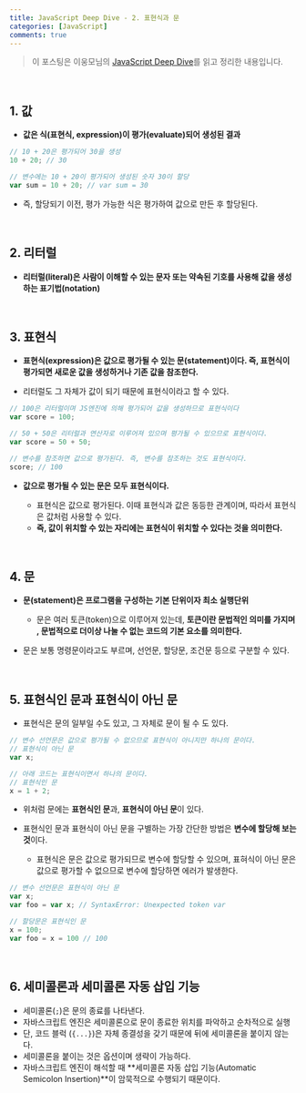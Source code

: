 ```yaml
---
title: JavaScript Deep Dive - 2. 표현식과 문
categories: [JavaScript]
comments: true
---
```


> 이 포스팅은 이웅모님의 [JavaScript Deep Dive](https://wikibook.co.kr/mjs/)를 읽고 정리한 내용입니다.

<br>

## 1. 값

- **값은 식(표현식, expression)이 평가(evaluate)되어 생성된 결과**

```js
// 10 + 20은 평가되어 30을 생성
10 + 20; // 30

// 변수에는 10 + 20이 평가되어 생성된 숫자 30이 할당
var sum = 10 + 20; // var sum = 30
```

- 즉, 할당되기 이전, 평가 가능한 식은 평가하여 값으로 만든 후 할당된다.

<br>

## 2. 리터럴

- **리터럴(literal)은 사람이 이해할 수 있는 문자 또는 약속된 기호를 사용해 값을 생성하는 표기법(notation)**

<br>

## 3. 표현식

- **표현식(expression)은 값으로 평가될 수 있는 문(statement)이다. 즉, 표현식이 평가되면 새로운 값을 생성하거나 기존 값을 참조한다.**

- 리터럴도 그 자체가 값이 되기 때문에 표현식이라고 할 수 있다.

```js
// 100은 리터럴이며 JS엔진에 의해 평가되어 값을 생성하므로 표현식이다
var score = 100;

// 50 + 50은 리터럴과 연산자로 이루어져 있으며 평가될 수 있으므로 표현식이다.
var score = 50 + 50;

// 변수를 참조하면 값으로 평가된다. 즉, 변수를 참조하는 것도 표현식이다.
score; // 100
```

- **값으로 평가될 수 있는 문은 모두 표현식이다.**

  - 표현식은 값으로 평가된다. 이때 표현식과 값은 동등한 관계이며, 따라서 표현식은 값처럼 사용할 수 있다.
  - **즉, 값이 위치할 수 있는 자리에는 표현식이 위치할 수 있다는 것을 의미한다.**

<br>

## 4. 문

- **문(statement)은 프로그램을 구성하는 기본 단위이자 최소 실행단위**

  - 문은 여러 토큰(token)으로 이루어져 있는데, **토큰이란 문법적인 의미를 가지며 , 문법적으로 더이상 나눌 수 없는 코드의 기본 요소를 의미한다.**

- 문은 보통 명령문이라고도 부르며, 선언문, 할당문, 조건문 등으로 구분할 수 있다.

<br>

## 5. 표현식인 문과 표현식이 아닌 문

- 표현식은 문의 일부일 수도 있고, 그 자체로 문이 될 수 도 있다.

```js
// 변수 선언문은 값으로 평가될 수 없으므로 표현식이 아니지만 하나의 문이다.
// 표현식이 아닌 문
var x;

// 아래 코드는 표현식이면서 하나의 문이다.
// 표현식인 문
x = 1 + 2;
```

- 위처럼 문에는 **표현식인 문**과, **표현식이 아닌 문**이 있다.

- 표현식인 문과 표현식이 아닌 문을 구별하는 가장 간단한 방법은 **변수에 할당해 보는 것**이다.

  - 표현식은 문은 값으로 평가되므로 변수에 할당할 수 있으며, 표혀식이 아닌 문은 값으로 평가할 수 없으므로 변수에 할당하면 에러가 발생한다.

```js
// 변수 선언문은 표현식이 아닌 문
var x;
var foo = var x; // SyntaxError: Unexpected token var

// 할당문은 표현식인 문
x = 100;
var foo = x = 100 // 100
```

<br>

## 6. 세미콜론과 세미콜론 자동 삽입 기능

- 세미콜론(`;`)은 문의 종료를 나타낸다.
- 자바스크립트 엔진은 세미콜론으로 문이 종료한 위치를 파악하고 순차적으로 실행
- 단, 코드 블럭 (`{...}`)은 자체 종결성을 갖기 때문에 뒤에 세미콜론을 붙이지 않는다.
- 세미콜론을 붙이는 것은 옵션이며 생략이 가능하다.
- 자바스크립트 엔진이 해석할 때 **세미콜론 자동 삽입 기능(Automatic Semicolon Insertion)**이 암묵적으로 수행되기 때문이다.
